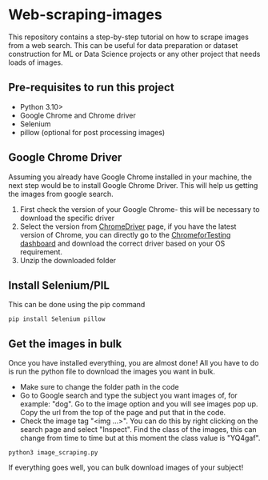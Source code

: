 # Web-scraping-images
This repository contains a step-by-step tutorial on how to scrape images from a web search. This can be useful for data preparation or dataset construction for ML or Data Science projects or any other project that needs loads of images.

## Pre-requisites to run this project
* Python 3.10>
* Google Chrome and Chrome driver
* Selenium
* pillow (optional for post processing images)

## Google Chrome Driver

Assuming you already have Google Chrome installed in your machine, the next step would be to install Google Chrome Driver. This will help us getting the images from google search.
1. First check the version of your Google Chrome- this will be necessary to download the specific driver
2. Select the version from [ChromeDriver](https://developer.chrome.com/docs/chromedriver/downloads) page, if you have the latest version of Chrome, you can directly go to the [ChromeforTesting dashboard](https://googlechromelabs.github.io/chrome-for-testing/) and download the correct driver based on your OS requirement.
3. Unzip the downloaded folder


## Install Selenium/PIL
This can be done using the pip command
```
pip install Selenium pillow
```

## Get the images in bulk
Once you have installed everything, you are almost done! All you have to do is run the python file to download the images you want in bulk.
* Make sure to change the folder path in the code
* Go to Google search and type the subject you want images of, for example: "dog". Go to the image option and you will see images pop up. Copy the url from the top of the page and put that in the code.
* Check the image tag "<img ...>". You can do this by right clicking on the search page and select "Inspect". Find the class of the images, this can change from time to time but at this moment the class value is "YQ4gaf".

```
python3 image_scraping.py
```
If everything goes well, you can bulk download images of your subject!
